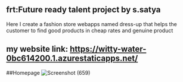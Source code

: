 ## frt:Future ready talent project by s.satya
Here I create a fashion store webapps named dress-up that helps the customer to find good products in cheap rates and genuine product 

## my website link: https://witty-water-0bc614200.1.azurestaticapps.net/

##Homepage
![Screenshot (659)](https://user-images.githubusercontent.com/110183288/183259963-a0413e8c-92d6-4978-be14-cafb3d22b7fa.png)
